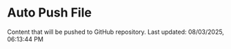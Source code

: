 # Auto Push File

Content that will be pushed to GitHub repository.
Last updated: 08/03/2025, 06:13:44 PM